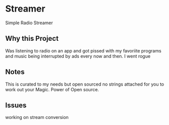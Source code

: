 # Streamer
Simple Radio Streamer
## Why this Project
Was listening to radio on an app and got pissed with my favoriite programs and music being interrupted by ads every now and then. I went rogue
## Notes
This is curated to my needs but open sourced no strings attached for you to work out your Magic. Power of Open source.
## Issues
working on stream conversion

